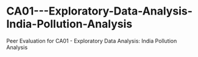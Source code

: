 # CA01---Exploratory-Data-Analysis-India-Pollution-Analysis
Peer Evaluation for CA01 - Exploratory Data Analysis: India Pollution Analysis

